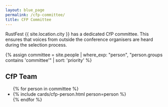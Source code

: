 ```yaml
---
layout: blue_page
permalink: /cfp-committee/
title: CFP Committee
---
```


RustFest {{ site.location.city }} has a dedicated CfP committee. This ensures that voices from outside the conference organisers are heard during the selection process.

{% assign committee = site.people | where_exp: "person", "person.groups contains 'committee'" | sort: 'priority'  %}

<section>
  <h2>CfP Team</h2>
  <ul class="team">
    {% for person in committee %}
        <li>
          {% include cards/cfp-person.html person=person %}
        </li>
    {% endfor %}
  </ul>
</section>
